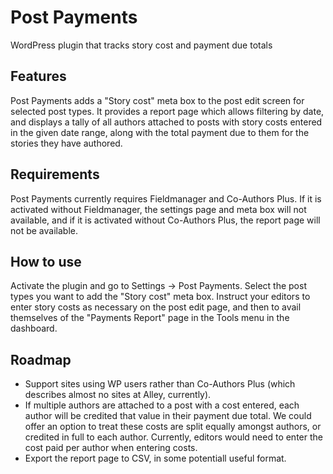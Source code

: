 # Post Payments
WordPress plugin that tracks story cost and payment due totals

## Features
Post Payments adds a "Story cost" meta box to the post edit screen for selected post types. It provides a report page which allows filtering by date, and displays a tally of all authors attached to posts with story costs entered in the given date range, along with the total payment due to them for the stories they have authored.

## Requirements
Post Payments currently requires Fieldmanager and Co-Authors Plus. If it is activated without Fieldmanager, the settings page and meta box will not available, and if it is activated without Co-Authors Plus, the report page will not be available.

## How to use
Activate the plugin and go to Settings -> Post Payments. Select the post types you want to add the "Story cost" meta box. Instruct your editors to enter story costs as necessary on the post edit page, and then to avail themselves of the "Payments Report" page in the Tools menu in the dashboard.

## Roadmap
* Support sites using WP users rather than Co-Authors Plus (which describes almost no sites at Alley, currently).
* If multiple authors are attached to a post with a cost entered, each author will be credited that value in their payment due total. We could offer an option to treat these costs are split equally amongst authors, or credited in full to each author. Currently, editors would need to enter the cost paid per author when entering costs.
* Export the report page to CSV, in some potentiall useful format.